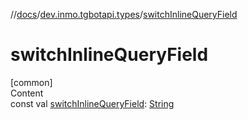 //[docs](../../index.md)/[dev.inmo.tgbotapi.types](index.md)/[switchInlineQueryField](switch-inline-query-field.md)



# switchInlineQueryField  
[common]  
Content  
const val [switchInlineQueryField](switch-inline-query-field.md): [String](https://kotlinlang.org/api/latest/jvm/stdlib/kotlin/-string/index.html)  



